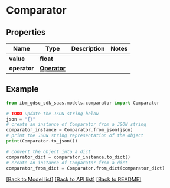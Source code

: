 # Comparator


## Properties

Name | Type | Description | Notes
------------ | ------------- | ------------- | -------------
**value** | **float** |  | 
**operator** | [**Operator**](Operator.md) |  | 

## Example

```python
from ibm_gdsc_sdk_saas.models.comparator import Comparator

# TODO update the JSON string below
json = "{}"
# create an instance of Comparator from a JSON string
comparator_instance = Comparator.from_json(json)
# print the JSON string representation of the object
print(Comparator.to_json())

# convert the object into a dict
comparator_dict = comparator_instance.to_dict()
# create an instance of Comparator from a dict
comparator_from_dict = Comparator.from_dict(comparator_dict)
```
[[Back to Model list]](../README.md#documentation-for-models) [[Back to API list]](../README.md#documentation-for-api-endpoints) [[Back to README]](../README.md)



